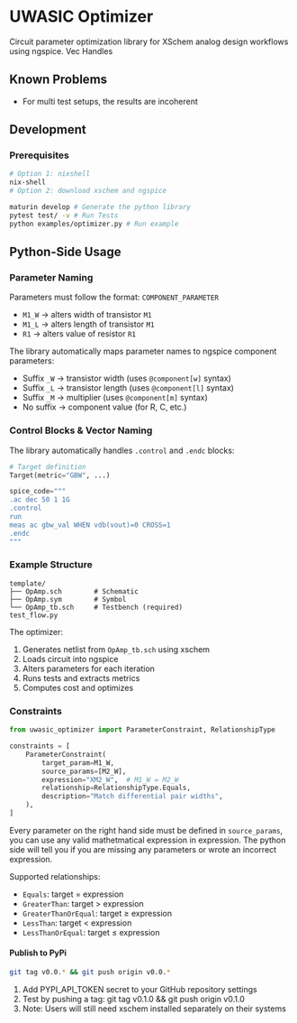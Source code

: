 # UWASIC Optimizer

Circuit parameter optimization library for XSchem analog design workflows using ngspice.
Vec<Spice> Handles

## Known Problems

- For multi test setups, the results are incoherent

## Development

### Prerequisites

```bash
# Option 1: nixshell
nix-shell
# Option 2: download xschem and ngspice
```

```bash
maturin develop # Generate the python library
pytest test/ -v # Run Tests
python examples/optimizer.py # Run example
```

## Python-Side Usage

### Parameter Naming

Parameters must follow the format: `COMPONENT_PARAMETER`

- `M1_W` → alters width of transistor `M1`
- `M1_L` → alters length of transistor `M1`
- `R1` → alters value of resistor `R1`

The library automatically maps parameter names to ngspice component parameters:

- Suffix `_W` → transistor width (uses `@component[w]` syntax)
- Suffix `_L` → transistor length (uses `@component[l]` syntax)
- Suffix `_M` → multiplier (uses `@component[m]` syntax)
- No suffix → component value (for R, C, etc.)

### Control Blocks & Vector Naming

The library automatically handles `.control` and `.endc` blocks:

```python
# Target definition
Target(metric="GBW", ...)

spice_code="""
.ac dec 50 1 1G
.control
run
meas ac gbw_val WHEN vdb(vout)=0 CROSS=1
.endc
"""
```

### Example Structure

```
template/
├── OpAmp.sch        # Schematic
├── OpAmp.sym        # Symbol
└── OpAmp_tb.sch     # Testbench (required)
test_flow.py
```

The optimizer:

1. Generates netlist from `OpAmp_tb.sch` using xschem
2. Loads circuit into ngspice
3. Alters parameters for each iteration
4. Runs tests and extracts metrics
5. Computes cost and optimizes

### Constraints

```python
from uwasic_optimizer import ParameterConstraint, RelationshipType

constraints = [
    ParameterConstraint(
        target_param=M1_W,
        source_params=[M2_W],
        expression="XM2_W",  # M1_W = M2_W
        relationship=RelationshipType.Equals,
        description="Match differential pair widths",
    ),
]
```

Every parameter on the right hand side must be defined in `source_params`, you can use any valid mathetmatical expression in expression. The python side will tell you if you are missing any parameters or wrote an incorrect expression.

Supported relationships:

- `Equals`: target = expression
- `GreaterThan`: target > expression
- `GreaterThanOrEqual`: target ≥ expression
- `LessThan`: target < expression
- `LessThanOrEqual`: target ≤ expression

#### Publish to PyPi

```bash
git tag v0.0.* && git push origin v0.0.*
```

1. Add PYPI_API_TOKEN secret to your GitHub repository settings
2. Test by pushing a tag: git tag v0.1.0 && git push origin v0.1.0
3. Note: Users will still need xschem installed separately on their systems
